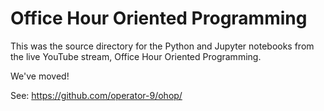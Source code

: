 # Office Hour Oriented Programming

This was the source directory for the Python and Jupyter notebooks from the
live YouTube stream, Office Hour Oriented Programming.

We've moved!

See: https://github.com/operator-9/ohop/

